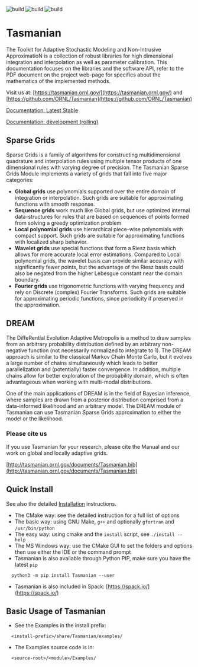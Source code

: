 ![build](https://github.com/ORNL/TASMANIAN/workflows/build-ubuntu/badge.svg?branch=master)
![build](https://github.com/ORNL/TASMANIAN/workflows/build-macos/badge.svg?branch=master)
![build](https://github.com/ORNL/TASMANIAN/workflows/build-windows/badge.svg?branch=master)

# Tasmanian

The Toolkit for Adaptive Stochastic Modeling and Non-Intrusive ApproximatioN is a collection of robust libraries for high dimensional integration and interpolation as well as parameter calibration. This documentation focuses on the libraries and the software API, refer to the PDF document on the project web-page for specifics about the mathematics of the implemented methods.

Visit us at: [https://tasmanian.ornl.gov/](https://tasmanian.ornl.gov/) and
[https://github.com/ORNL/Tasmanian](https://github.com/ORNL/Tasmanian)

[Documentation: Latest Stable](https://ornl.github.io/TASMANIAN/stable/)

[Documentation: development (rolling)](https://ornl.github.io/TASMANIAN/)

Sparse Grids
--------------

Sparse Grids is a family of algorithms for constructing multidimensional quadrature and interpolation rules
using multiple tensor products of one dimensional rules with varying degree of precision.
The Tasmanian Sparse Grids Module implements a variety of grids that fall into five major categories:
* **Global grids** use polynomials supported over the entire domain of integration or interpolation.
    Such grids are suitable for approximating functions with smooth response.
* **Sequence grids** work much like Global grids, but use optimized internal data-structures for rules that
    are based on sequences of points formed from solving a greedy optimization problem
* **Local polynomial grids** use hierarchical piece-wise polynomials with compact support.
    Such grids are suitable for approximating functions with localized sharp behavior.
* **Wavelet grids** use special functions that form a Riesz basis which allows for more accurate
    local error estimations. Compared to Local polynomial grids, the wavelet basis can provide
    similar accuracy with significantly fewer points, but the advantage of the Riesz basis could also
    be negated from the higher Lebesgue constant near the domain boundary.
* **Fourier grids** use trigonometric functions with varying frequency and rely on Discrete (complex)
    Fourier Transforms. Such grids are suitable for approximating periodic functions,
    since periodicity if preserved in the approximation.

DREAM
--------------

The DiffeRential Evolution Adaptive Metropolis is a method to draw samples from an arbitrary probability
distribution defined by an arbitrary non-negative function (not necessarily normalized to integrate to 1).
The DREAM approach is similar to the classical Markov Chain Monte Carlo, but it evolves a large number
of chains simultaneously which leads to better parallelization and (potentially) faster convergence.
In addition, multiple chains allow for better exploration of the probability domain, which is often
advantageous when working with multi-modal distributions.

One of the main applications of DREAM is in the field of Bayesian inference, where samples are drawn
from a posterior distribution comprised from a data-informed likelihood and an arbitrary model.
The DREAM module of Tasmanian can use Tasmanian Sparse Grids approximation to either the model
or the likelihood.


### Please cite us
If you use Tasmanian for your research, please cite the Manual and our work on global and locally adaptive grids.

[http://tasmanian.ornl.gov/documents/Tasmanian.bib](http://tasmanian.ornl.gov/documents/Tasmanian.bib)

Quick Install
--------------

See also the detailed [Installation](Doxygen/Installation.md) instructions.

* The CMake way: see the detailed instruction for a full list of options
* The basic way: using GNU Make, `g++` and optionally `gfortran` and `/usr/bin/python`
* The easy way: using cmake and the `install` script, see `./install --help`
* The MS Windows way: use the CMake GUI to set the folders and options then use either the IDE or the command prompt
* Tasmanian is also available through Python PIP, make sure you have the latest `pip`
```
  python3 -m pip install Tasmanian --user
```
* Tasmanian is also included in Spack: [https://spack.io/](https://spack.io/)

Basic Usage of Tasmanian
--------------

* See the Examples in the install prefix:
```
  <install-prefix>/share/Tasmanian/examples/
```
* The Examples source code is in:
```
  <source-root>/<module>/Examples/
```
